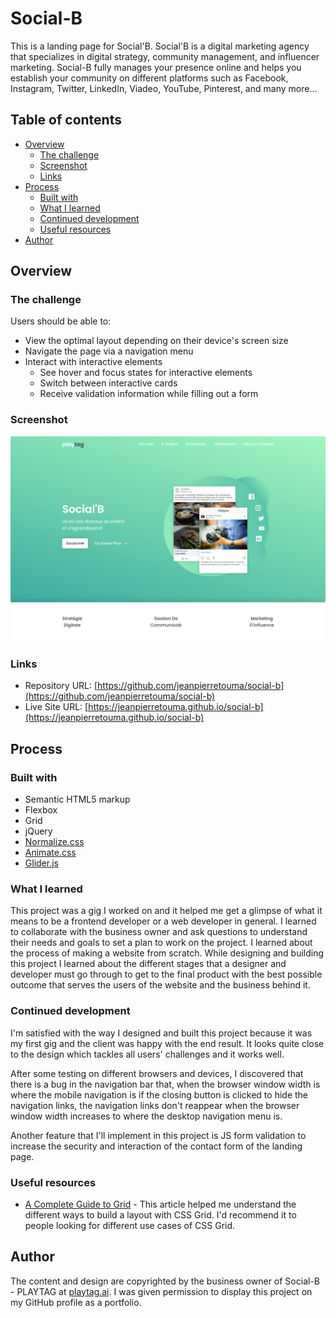 # Social-B

This is a landing page for Social'B. Social'B is a digital marketing agency that specializes in digital strategy, community management, and influencer marketing. Social-B fully manages your presence online and helps you establish your community on different platforms such as Facebook, Instagram, Twitter, LinkedIn, Viadeo, YouTube, Pinterest, and many more...

## Table of contents

- [Overview](#overview)
  - [The challenge](#the-challenge)
  - [Screenshot](#screenshot)
  - [Links](#links)
- [Process](#process)
  - [Built with](#built-with)
  - [What I learned](#what-i-learned)
  - [Continued development](#continued-development)
  - [Useful resources](#useful-resources)
- [Author](#author)

## Overview

### The challenge

Users should be able to:

- View the optimal layout depending on their device's screen size
- Navigate the page via a navigation menu
- Interact with interactive elements
  - See hover and focus states for interactive elements
  - Switch between interactive cards
  - Receive validation information while filling out a form

### Screenshot

![Desktop preview for the header section of the landing page](./assets/images/desktop-preview.png)

### Links

- Repository URL: [https://github.com/jeanpierretouma/social-b](https://github.com/jeanpierretouma/social-b)
- Live Site URL: [https://jeanpierretouma.github.io/social-b](https://jeanpierretouma.github.io/social-b)

## Process

### Built with

- Semantic HTML5 markup
- Flexbox
- Grid
- jQuery
- [Normalize.css](https://necolas.github.io/normalize.css/)
- [Animate.css](https://github.com/animate-css/animate.css)
- [Glider.js](https://github.com/NickPiscitelli/Glider.js)

### What I learned

This project was a gig I worked on and it helped me get a glimpse of what it means to be a frontend developer or a web developer in general. I learned to collaborate with the business owner and ask questions to understand their needs and goals to set a plan to work on the project. I learned about the process of making a website from scratch. While designing and building this project I learned about the different stages that a designer and developer must go through to get to the final product with the best possible outcome that serves the users of the website and the business behind it.

### Continued development

I'm satisfied with the way I designed and built this project because it was my first gig and the client was happy with the end result. It looks quite close to the design which tackles all users' challenges and it works well.

After some testing on different browsers and devices, I discovered that there is a bug in the navigation bar that, when the browser window width is where the mobile navigation is if the closing button is clicked to hide the navigation links, the navigation links don't reappear when the browser window width increases to where the desktop navigation menu is.

Another feature that I'll implement in this project is JS form validation to increase the security and interaction of the contact form of the landing page.

### Useful resources

- [A Complete Guide to Grid](https://css-tricks.com/snippets/css/complete-guide-grid) - This article helped me understand the different ways to build a layout with CSS Grid. I'd recommend it to people looking for different use cases of CSS Grid.

## Author

The content and design are copyrighted by the business owner of Social-B - PLAYTAG at [playtag.ai](https://playtag.ai). I was given permission to display this project on my GitHub profile as a portfolio.
